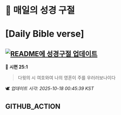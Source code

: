 # 🙏 매일의 성경 구절
# [Daily Bible verse]
## [![README에 성경구절 업데이트](https://github.com/DONGSUKA/first_test/actions/workflows/update-readme-bible.yml/badge.svg)](https://github.com/DONGSUKA/first_test/actions/workflows/update-readme-bible.yml)
<!-- START_BIBLE_VERSE -->
📖 **시편 25:1**
> 다윗의 시 여호와여 나의 영혼이 주를 우러러보나이다

🕊️ _업데이트 시각: 2025-10-18 00:45:39 KST_
  <!-- END_BIBLE_VERSE -->
## GITHUB_ACTION
